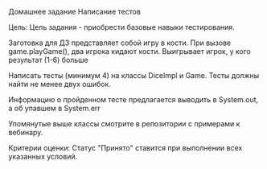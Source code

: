 Домашнее задание
Написание тестов

Цель:
Цель задания - приобрести базовые навыки тестирования.

Заготовка для ДЗ представляет собой игру в кости.
При вызове game.playGame(), два игрока кидают кости.
Выигрывает игрок, у кого результат (1-6) больше

Написать тесты (минимум 4) на классы DiceImpl и Game.
Тесты должны найти не менее двух ошибок.

Информацию о пройденном тесте предлагается выводить в System.out, а об упавшем в System.err

Упомянутые выше классы смотрите в репозитории с примерами к вебинару.

Критерии оценки:
Статус "Принято" ставится при выполнении всех указанных условий.